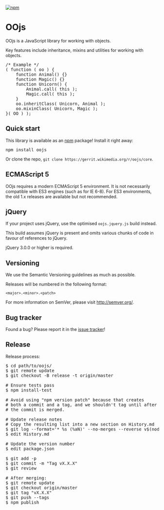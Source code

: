 [![npm](https://img.shields.io/npm/v/oojs.svg?style=flat)](https://www.npmjs.com/package/oojs)

OOjs
=================

OOjs is a JavaScript library for working with objects.

Key features include inheritance, mixins and utilities for working with objects.

<pre lang="javascript">
/* Example */
( function ( oo ) {
    function Animal() {}
    function Magic() {}
    function Unicorn() {
        Animal.call( this );
        Magic.call( this );
    }
    oo.inheritClass( Unicorn, Animal );
    oo.mixinClass( Unicorn, Magic );
}( OO ) );
</pre>

Quick start
----------

This library is available as an [npm](https://npmjs.org/) package! Install it right away:
<pre lang="bash">
npm install oojs
</pre>

Or clone the repo, `git clone https://gerrit.wikimedia.org/r/oojs/core`.

ECMAScript 5
----------

OOjs requires a modern ECMAScript 5 environment. It is not necessarily compatible with ES3 engines (such as for IE 6-8). For ES3 environments, the old 1.x releases are available but not recommended.

jQuery
----------

If your project uses jQuery, use the optimised `oojs.jquery.js` build instead.

This build assumes jQuery is present and omits various chunks of code in favour of references to jQuery.

jQuery 3.0.0 or higher is required.

Versioning
----------

We use the Semantic Versioning guidelines as much as possible.

Releases will be numbered in the following format:

`<major>.<minor>.<patch>`

For more information on SemVer, please visit http://semver.org/.

Bug tracker
-----------

Found a bug? Please report it in the [issue tracker](https://phabricator.wikimedia.org/maniphest/task/edit/form/1/?projects=OOjs)!

Release
----------

Release process:
<pre lang="bash">
$ cd path/to/oojs/
$ git remote update
$ git checkout -B release -t origin/master

# Ensure tests pass
$ npm install-test

# Avoid using "npm version patch" because that creates
# both a commit and a tag, and we shouldn't tag until after
# the commit is merged.

# Update release notes
# Copy the resulting list into a new section on History.md
$ git log --format='* %s (%aN)' --no-merges --reverse v$(node -e 'console.log(require("./package.json").version);')...HEAD
$ edit History.md

# Update the version number
$ edit package.json

$ git add -p
$ git commit -m "Tag vX.X.X"
$ git review

# After merging:
$ git remote update
$ git checkout origin/master
$ git tag "vX.X.X"
$ git push --tags
$ npm publish
</pre>
